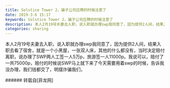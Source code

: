 ```yaml
---
title: Solstice Tower 2，骗子公司应聘的时候注意了
date: 2019-3-6 15:17
keywords: Solstice Tower 2，骗子公司应聘的时候注意了
description: 本人2月19号夫妻去入职，说入职就办理swp我同意了，因为提供2人间，结果入职去看了宿舍，就是一个小黑屋，一张双人床，其他的什么都没有，当时决定赔付离职，说办理了SWP两人工签一人5万p，旅游签一人11000p。我说可以，赔付了一共75000p，赔付的时候说SWP马上就下来了今天需要用着swp的时候，告诉我没办理，我们钱都交了，明摆诈骗我们，
categories: sharing
---
```

<td class="t_f" id="postmessage_3168661">

本人2月19号夫妻去入职，说入职就办理swp我同意了，因为提供2人间，结果入职去看了宿舍，就是一个小黑屋，一张双人床，其他的什么都没有，当时决定赔付离职，说办理了SWP两人工签一人5万p，旅游签一人11000p。我说可以，赔付了一共75000p，赔付的时候说SWP马上就下来了今天需要用着swp的时候，告诉我没办理，我们钱都交了，明摆诈骗我们，<br/>
</td>
###### 转载自[菲龙网]